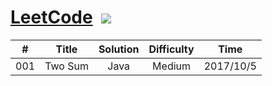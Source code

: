 # [LeetCode](https://leetcode.com/problemset/algorithms/)  ![](https://img.shields.io/badge/<language>-<Java/Python>-<blue>.svg) 

| #	   | Title    | Solution   | Difficulty|    Time   |
| ---- |:--------:| :--------: |:--------: |:--------: |
| 001	|  Two Sum  | Java       | Medium    | 2017/10/5||

